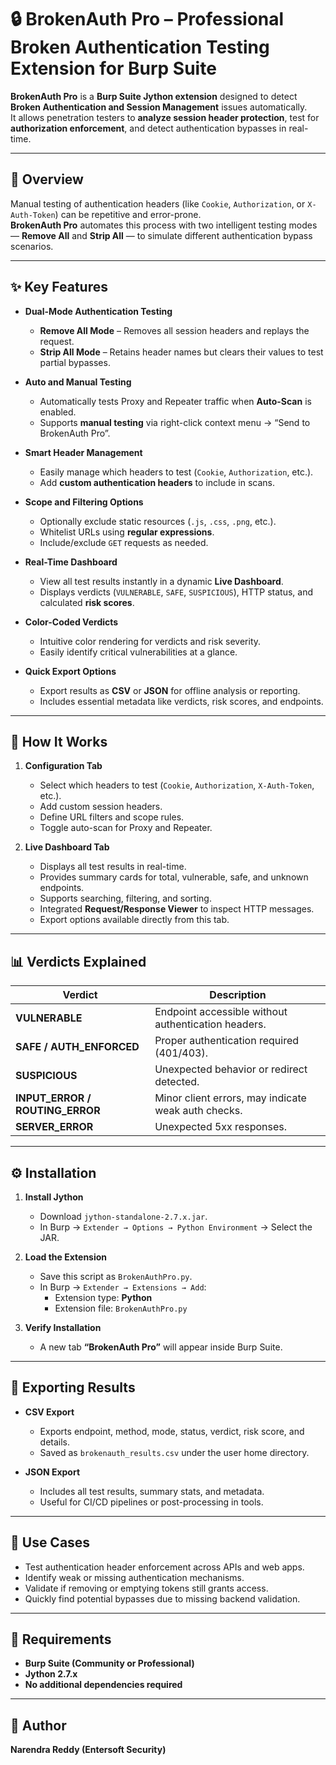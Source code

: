 # 🔒 BrokenAuth Pro – Professional Broken Authentication Testing Extension for Burp Suite

**BrokenAuth Pro** is a **Burp Suite Jython extension** designed to detect **Broken Authentication and Session Management** issues automatically.  
It allows penetration testers to **analyze session header protection**, test for **authorization enforcement**, and detect authentication bypasses in real-time.

---

## 🚀 Overview

Manual testing of authentication headers (like `Cookie`, `Authorization`, or `X-Auth-Token`) can be repetitive and error-prone.  
**BrokenAuth Pro** automates this process with two intelligent testing modes — **Remove All** and **Strip All** — to simulate different authentication bypass scenarios.

---

## ✨ Key Features

- **Dual-Mode Authentication Testing**
  - **Remove All Mode** – Removes all session headers and replays the request.  
  - **Strip All Mode** – Retains header names but clears their values to test partial bypasses.

- **Auto and Manual Testing**
  - Automatically tests Proxy and Repeater traffic when **Auto-Scan** is enabled.  
  - Supports **manual testing** via right-click context menu → “Send to BrokenAuth Pro”.

- **Smart Header Management**
  - Easily manage which headers to test (`Cookie`, `Authorization`, etc.).  
  - Add **custom authentication headers** to include in scans.

- **Scope and Filtering Options**
  - Optionally exclude static resources (`.js`, `.css`, `.png`, etc.).  
  - Whitelist URLs using **regular expressions**.  
  - Include/exclude `GET` requests as needed.

- **Real-Time Dashboard**
  - View all test results instantly in a dynamic **Live Dashboard**.  
  - Displays verdicts (`VULNERABLE`, `SAFE`, `SUSPICIOUS`), HTTP status, and calculated **risk scores**.

- **Color-Coded Verdicts**
  - Intuitive color rendering for verdicts and risk severity.  
  - Easily identify critical vulnerabilities at a glance.

- **Quick Export Options**
  - Export results as **CSV** or **JSON** for offline analysis or reporting.  
  - Includes essential metadata like verdicts, risk scores, and endpoints.

---

## 🧠 How It Works

1. **Configuration Tab**
   - Select which headers to test (`Cookie`, `Authorization`, `X-Auth-Token`, etc.).  
   - Add custom session headers.  
   - Define URL filters and scope rules.  
   - Toggle auto-scan for Proxy and Repeater.

2. **Live Dashboard Tab**
   - Displays all test results in real-time.  
   - Provides summary cards for total, vulnerable, safe, and unknown endpoints.  
   - Supports searching, filtering, and sorting.  
   - Integrated **Request/Response Viewer** to inspect HTTP messages.  
   - Export options available directly from this tab.

---

## 📊 Verdicts Explained

| Verdict | Description |
|----------|--------------|
| **VULNERABLE** | Endpoint accessible without authentication headers. |
| **SAFE / AUTH_ENFORCED** | Proper authentication required (401/403). |
| **SUSPICIOUS** | Unexpected behavior or redirect detected. |
| **INPUT_ERROR / ROUTING_ERROR** | Minor client errors, may indicate weak auth checks. |
| **SERVER_ERROR** | Unexpected 5xx responses. |

---

## ⚙️ Installation

1. **Install Jython**
   - Download `jython-standalone-2.7.x.jar`.
   - In Burp → `Extender → Options → Python Environment` → Select the JAR.

2. **Load the Extension**
   - Save this script as `BrokenAuthPro.py`.
   - In Burp → `Extender → Extensions → Add`:
     - Extension type: **Python**
     - Extension file: `BrokenAuthPro.py`

3. **Verify Installation**
   - A new tab **“BrokenAuth Pro”** will appear inside Burp Suite.

---

## 🧩 Exporting Results

- **CSV Export**
  - Exports endpoint, method, mode, status, verdict, risk score, and details.
  - Saved as `brokenauth_results.csv` under the user home directory.

- **JSON Export**
  - Includes all test results, summary stats, and metadata.
  - Useful for CI/CD pipelines or post-processing in tools.

---

## 🧪 Use Cases

- Test authentication header enforcement across APIs and web apps.  
- Identify weak or missing authentication mechanisms.  
- Validate if removing or emptying tokens still grants access.  
- Quickly find potential bypasses due to missing backend validation.  

---

## 🪪 Requirements

- **Burp Suite (Community or Professional)**  
- **Jython 2.7.x**  
- **No additional dependencies required**  

---

## 👤 Author

**Narendra Reddy (Entersoft Security)**  

